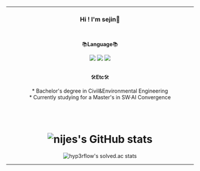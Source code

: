 ---
         
<div align="center">
         
### Hi ! I'm sejin🌱   

<br>
 
📚**Language**📚  

<img src="https://img.shields.io/badge/python-3776AB?style=flat-square&logo=python&logoColor=white"/> 
<img src="https://img.shields.io/badge/SQL-8A2BE2"/>
<img src="https://img.shields.io/badge/JavaScript-F7DF1E?style=flat-square&logo=JavaScript&logoColor=white"/>

<br>
<br>

🛠️**Etc**🛠️

<p>
* Bachelor's degree in Civil&Environmental Engineering</br>
* Currently studying for a Master's in SW·AI Convergence
</p>

<br>
<br>
      
# ![nijes's GitHub stats](https://github-readme-stats.vercel.app/api?username=nijes&show_icons=true&theme=swift&count_private=true)

![hyp3rflow's solved.ac stats](https://github-readme-solvedac.hyp3rflow.vercel.app/api/?handle=sejink905)

</div>

---